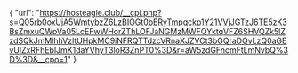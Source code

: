 {
  "url": "https://hosteagle.club/__cpi.php?s=Q05rb0oxUjA5WmtybzZ6LzBIOGt0bERyTmpqckp1Y21VVjJGTzJ6TE5zK3BsZmxuQWpVa05LcEFwWHorZThLOFJaNGMzMWFQYktqVFZ6SHVQZk5lZzdSQkJmMlhhVzltUHpkMC9iNFRQTTdzcVRnaXJZVCt3bGQraDQvLzQ0aGEvUlZxRFhEblJmK1daYVhyT3loR3ZnPT0%3D&r=aW5zdGFncmFtLmNvbQ%3D%3D&__cpo=1"
}
